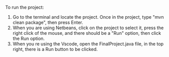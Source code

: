 To run the project:
1. Go to the terminal and locate the project. Once in the project, type "mvn clean package", then press Enter.
2. When you are using Netbeans, click on the project to select it, press the right click of the mouse, and there should be a "Run" option, then click the  Run option.
3. When you re using the Vscode, open the FinalProject.java file, in the top right, there is a Run button to be clicked.
